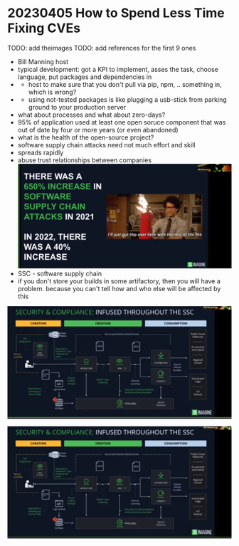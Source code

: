 # 20230405 How to Spend Less Time Fixing CVEs

TODO: add theimages
TODO: add references for the first 9 ones

* Bill Manning host
* typical development: got a KPI to implement, asses the task, choose language, put packages and dependencies in
* * host to make sure that you don't pull via pip, npm, .. something in, which is wrong?
* * using not-tested packages is like plugging a usb-stick from parking ground to your production server
*  what about processes and what about zero-days?
*  95% of application used at least one open soruce component that was out of date by four or more years (or even abandoned)
*  what is the health of the open-source project?
  * software supply chain attacks need not much effort and skill
  *  spreads rapidly
  *  abuse trust relationships between companies
![](img09.png)
* SSC - software supply chain
* if you don't store your builds in some artifactory, then you will have a problem. because you can't tell how and who else will be affected by this



![](img10.png)


![](img10.png)



